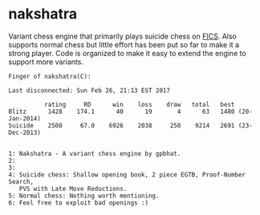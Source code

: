 # nakshatra
Variant chess engine that primarily plays suicide chess on [FICS](http://www.freechess.org). Also supports normal chess but little effort has been put so far to make it a strong player. Code is organized to make it easy to extend the engine to support more variants.

    Finger of nakshatra(C): 
 
    Last disconnected: Sun Feb 26, 21:13 EST 2017 
 
              rating     RD      win    loss    draw   total   best 
    Blitz      1428    174.1      40      19       4      63   1480 (20-Jan-2014) 
    Suicide    2508     67.0    6926    2038     250    9214   2691 (23-Dec-2013) 
 
 
    1: Nakshatra - A variant chess engine by gpbhat. 
    2:  
    3:  
    4: Suicide chess: Shallow opening book, 2 piece EGTB, Proof-Number Search,  
       PVS with Late Move Reductions. 
    5: Normal chess: Nothing worth mentioning. 
    6: Feel free to exploit bad openings :)
